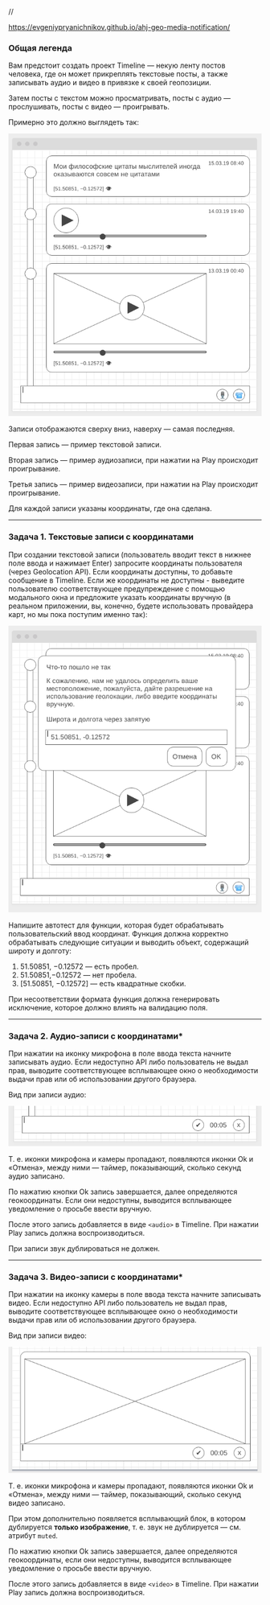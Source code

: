 //


https://evgeniypryanichnikov.github.io/ahj-geo-media-notification/
### Общая легенда

Вам предстоит создать проект Timeline — некую ленту постов человека, где он может прикреплять текстовые посты, а также записывать аудио и видео в привязке к своей геопозиции.

Затем посты с текстом можно просматривать, посты с аудио — прослушивать, посты с видео — проигрывать.

Примерно это должно выглядеть так:

![](./src/img/timeline.png)

Записи отображаются сверху вниз, наверху — самая последняя.

Первая запись — пример текстовой записи.

Вторая запись — пример аудиозаписи, при нажатии на Play происходит проигрывание.

Третья запись — пример видеозаписи, при нажатии на Play происходит проигрывание.

Для каждой записи указаны координаты, где она сделана.

---

### Задача 1. Текстовые записи с координатами

При создании текстовой записи (пользователь вводит текст в нижнее поле ввода и нажимает Enter) запросите координаты пользователя (через Geolocation API). Если координаты доступны, то добавьте сообщение в Timeline. Если же координаты не доступны - выведите пользователю соответствующее предупреждение с помощью модального окна и предложите указать координаты вручную (в реальном приложении, вы, конечно, будете использовать провайдера карт, но мы пока поступим именно так):

![](./src/img/test.png)

Напишите автотест для функции, которая будет обрабатывать пользовательский ввод координат. Функция должна корректно обрабатывать следующие ситуации и выводить объект, содержащий широту и долготу:
1. 51.50851, −0.12572 — есть пробел.
1. 51.50851,−0.12572 — нет пробела.
1. [51.50851, −0.12572] — есть квадратные скобки.

При несоответствии формата функция должна генерировать исключение, которое должно влиять на валидацию поля.

---

### Задача 2. Аудио-записи с координатами*

При нажатии на иконку микрофона в поле ввода текста начните записывать аудио. Если недоступно API либо пользователь не выдал прав, выводите соответствующее всплывающее окно о необходимости выдачи прав или об использовании другого браузера.

Вид при записи аудио:

![](./src/img/audio.png)

Т. е. иконки микрофона и камеры пропадают, появляются иконки Ok и «Отмена», между ними — таймер, показывающий, сколько секунд аудио записано.

По нажатию кнопки Оk запись завершается, далее определяются геокоординаты. Если они недоступны, выводится всплывающее уведомление о просьбе ввести вручную.

После этого запись добавляется в виде `<audio>` в Timeline. При нажатии Play запись должна воспроизводиться.

При записи звук дублироваться не должен.

---

### Задача 3. Видео-записи с координатами*

При нажатии на иконку камеры в поле ввода текста начните записывать видео. Если недоступно API либо пользователь не выдал прав, выводите соответствующее всплывающее окно о необходимости выдачи прав или об использовании другого браузера.

Вид при записи видео:

![](./src/img/video.png)


Т. е. иконки микрофона и камеры пропадают, появляются иконки Ok и «Отмена», между ними — таймер, показывающий, сколько секунд видео записано.

При этом дополнительно появляется всплывающий блок, в котором дублируется **только изображение**, т. е. звук не дублируется — см. атрибут `muted`.

По нажатию кнопки Оk запись завершается, далее определяются геокоординаты, если они недоступны, выводится всплывающее уведомление о просьбе ввести вручную.

После этого запись добавляется в виде `<video>` в Timeline. При нажатии Play запись должна воспроизводиться.
